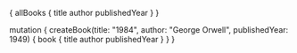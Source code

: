 {
  allBooks {
    title
    author
    publishedYear
  }
}


mutation {
  createBook(title: "1984", author: "George Orwell", publishedYear: 1949) {
    book {
      title
      author
      publishedYear
    }
  }
}
